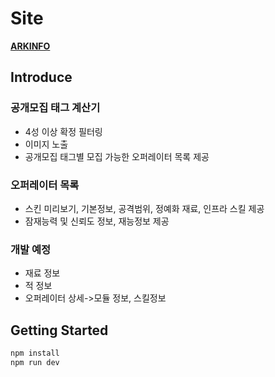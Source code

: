 # Site
**[ARKINFO](https://arkinfo.kr)**

## Introduce
### 공개모집 태그 계산기
- 4성 이상 확정 필터링
- 이미지 노출
- 공개모집 태그별 모집 가능한 오퍼레이터 목록 제공

### 오퍼레이터 목록
- 스킨 미리보기, 기본정보, 공격범위, 정예화 재료, 인프라 스킬 제공
- 잠재능력 및 신뢰도 정보, 재능정보 제공

### 개발 예정
- 재료 정보
- 적 정보
- 오퍼레이터 상세->모듈 정보, 스킬정보

## Getting Started
```bash
npm install
npm run dev
```
